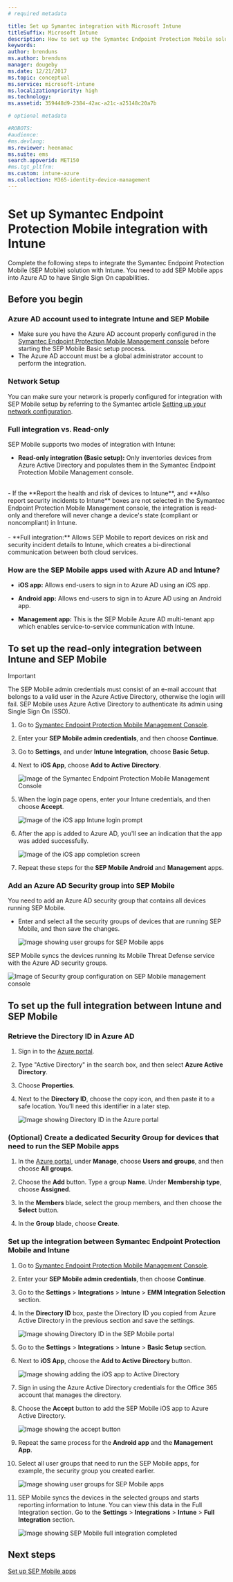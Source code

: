 ```yaml
---
# required metadata

title: Set up Symantec integration with Microsoft Intune
titleSuffix: Microsoft Intune
description: How to set up the Symantec Endpoint Protection Mobile solution with Microsoft Intune to control mobile device access to your corporate resources.
keywords:
author: brenduns
ms.author: brenduns
manager: dougeby
ms.date: 12/21/2017
ms.topic: conceptual
ms.service: microsoft-intune
ms.localizationpriority: high
ms.technology:
ms.assetid: 359448d9-2384-42ac-a21c-a25148c20a7b

# optional metadata

#ROBOTS:
#audience:
#ms.devlang:
ms.reviewer: heenamac
ms.suite: ems
search.appverid: MET150
#ms.tgt_pltfrm:
ms.custom: intune-azure
ms.collection: M365-identity-device-management
---
```


# Set up Symantec Endpoint Protection Mobile integration with Intune

Complete the following steps to integrate the Symantec Endpoint Protection Mobile (SEP Mobile) solution with Intune. You need to add SEP Mobile apps into Azure AD to have Single Sign On capabilities.

## Before you begin

### Azure AD account used to integrate Intune and SEP Mobile

- Make sure you have the Azure AD account properly configured in the [Symantec Endpoint Protection Mobile Management console](https://aad.skycure.com) before starting the SEP Mobile Basic setup process.
- The Azure AD account must be a global administrator account to perform the integration.
### Network Setup

You can make sure your network is properly configured for integration with SEP Mobile setup by referring to the Symantec article [Setting up your network configuration](https://portal.skycure.com/articles/Documentation/Setting-up-your-network-configuration-26-8-2016).

### Full integration vs. Read-only

SEP Mobile supports two modes of integration with Intune:

- **Read-only integration (Basic setup):** Only inventories devices from Azure Active Directory and populates them in the Symantec Endpoint Protection Mobile Management console.
<br>
    - If the **Report the health and risk of devices to Intune**, and **Also report security incidents to Intune** boxes are not selected in the Symantec Endpoint Protection Mobile Management console, the integration is read-only and therefore will never change a device's state (compliant or noncompliant) in Intune.
<br></br>
- **Full integration:** Allows SEP Mobile to report devices on risk and security incident details to Intune, which creates a bi-directional communication between both cloud services.

### How are the SEP Mobile apps used with Azure AD and Intune?

- **iOS app:** Allows end-users to sign in to Azure AD using an iOS app.

- **Android app:** Allows end-users to sign in to Azure AD using an Android app.

- **Management app:** This is the SEP Mobile Azure AD multi-tenant app which enables service-to-service communication with Intune.

## To set up the read-only integration between Intune and SEP Mobile

> [!IMPORTANT]
> The SEP Mobile admin credentials must consist of an e-mail account that belongs to a valid user in the Azure Active Directory, otherwise the login will fail. SEP Mobile uses Azure Active Directory to authenticate its admin using Single Sign On (SSO).

1. Go to [Symantec Endpoint Protection Mobile Management Console](https://aad.skycure.com).

2. Enter your **SEP Mobile admin credentials**, and then choose **Continue**.

3. Go to **Settings**, and under **Intune Integration**, choose **Basic Setup**.

4. Next to **iOS App**, choose **Add to Active Directory**.

    ![Image of the Symantec Endpoint Protection Mobile Management Console](./media/symantec-portal-basic-add.png)

5. When the login page opens, enter your Intune credentials, and then choose **Accept**.

    ![Image of the iOS app Intune login prompt](./media/symantec-portal-basic-accept.png)

6. After the app is added to Azure AD, you'll see an indication that the app was added successfully.

    ![Image of the iOS app completion screen](./media/symantec-portal-basic-added.png)

7. Repeat these steps for the **SEP Mobile Android** and **Management** apps.

### Add an Azure AD Security group into SEP Mobile

You need to add an Azure AD security group that contains all devices running SEP Mobile.

- Enter and select all the security groups of devices that are running SEP Mobile, and then save the changes.

    ![Image showing user groups for SEP Mobile apps](./media/symantec-portal-basic-groups.png)

SEP Mobile syncs the devices running its Mobile Threat Defense service with the Azure AD security groups.

![Image of Security group configuration on SEP Mobile management console](./media/symantec-portal-basic-status.png)

## To set up the full integration between Intune and SEP Mobile

### Retrieve the Directory ID in Azure AD

1. Sign in to the [Azure portal](https://portal.azure.com).

2. Type "Active Directory" in the search box, and then select **Azure Active Directory**.

3. Choose **Properties**.

4. Next to the **Directory ID**, choose the copy icon, and then paste it to a safe location. You’ll need this identifier in a later step.

    ![Image showing Directory ID in the Azure portal](./media/symantec-azure-portal-directory-ID.png)

### (Optional) Create a dedicated Security Group for devices that need to run the SEP Mobile apps
1. In the [Azure portal](https://portal.azure.com), under **Manage**, choose **Users and groups**, and then choose **All groups**.

2. Choose the **Add** button. Type a group **Name**. Under **Membership type**, choose **Assigned**.

3. In the **Members** blade, select the group members, and then choose the **Select** button.

4. In the **Group** blade, choose **Create**.

### Set up the integration between Symantec Endpoint Protection Mobile and Intune

1. Go to [Symantec Endpoint Protection Mobile Management Console](https://aad.skycure.com).

2. Enter your **SEP Mobile admin credentials**, then choose **Continue**.

3. Go to the **Settings** > **Integrations** > **Intune** > **EMM Integration Selection** section.

4. In the **Directory ID** box, paste the Directory ID you copied from Azure Active Directory in the previous section and save the settings.

    ![Image showing Directory ID in the SEP Mobile portal](./media/symantec-portal-directory-ID.png)

5. Go to the **Settings** > **Integrations** > **Intune** > **Basic Setup** section.

6. Next to **iOS App**, choose the **Add to Active Directory** button.

    ![Image showing adding the iOS app to Active Directory](./media/symantec-portal-basic-add.png)

7. Sign in using the Azure Active Directory credentials for the Office 365 account that manages the directory.

8. Choose the **Accept** button to add the SEP Mobile iOS app to Azure Active Directory.

    ![Image showing the accept button](./media/symantec-portal-basic-accept.png)

9. Repeat the same process for the **Android app** and the **Management App**.

10. Select all user groups that need to run the SEP Mobile apps, for example, the security group you created earlier.

    ![Image showing user groups for SEP Mobile apps](./media/symantec-portal-basic-groups.png)

11. SEP Mobile syncs the devices in the selected groups and starts reporting information to Intune. You can view this data in the Full Integration section. Go to the **Settings** > **Integrations** > **Intune** > **Full Integration** section.

     ![Image showing SEP Mobile full integration completed](media/symantec-portal-basic-status.PNG)
## Next steps

[Set up SEP Mobile apps](mtd-apps-ios-app-configuration-policy-add-assign.md)
